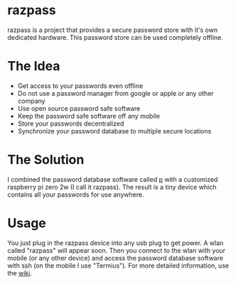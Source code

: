 # razpass
razpass is a project that provides a secure password store with it's own dedicated hardware.
This password store can be used completely offline. 

# The Idea
* Get access to your passwords even offline
* Do not use a password manager from google or apple or any other company
* Use open source password safe software
* Keep the password safe software off any mobile
* Store your passwords decentralized
* Synchronize your password database to multiple secure locations

# The Solution
I combined the password database software called [p](https://github.com/binbash23/p) with a customized raspberry pi zero 2w (I call it razpass). The result is a tiny device which contains all your passwords for use anywhere.
# Usage
You just plug in the razpass device into any usb plug to get power.
A wlan called "razpass" will appear soon. Then you connect to the wlan with your mobile (or any other device) and access the password database software with ssh (on the mobile I use "Termius").
For more detailed information, use the [wiki](https://github.com/binbash23/razpass/wiki).
